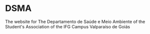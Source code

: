# DSMA
The website for The Departamento de Saúde e Meio Ambiente of the Student's Association of the IFG Campus Valparaíso de Goiás
